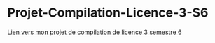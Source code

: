 # Projet-Compilation-Licence-3-S6
[Lien vers mon projet de compilation de licence 3 semestre 6](https://github.com/WolvesWithSword/Projet-de-compilation)
